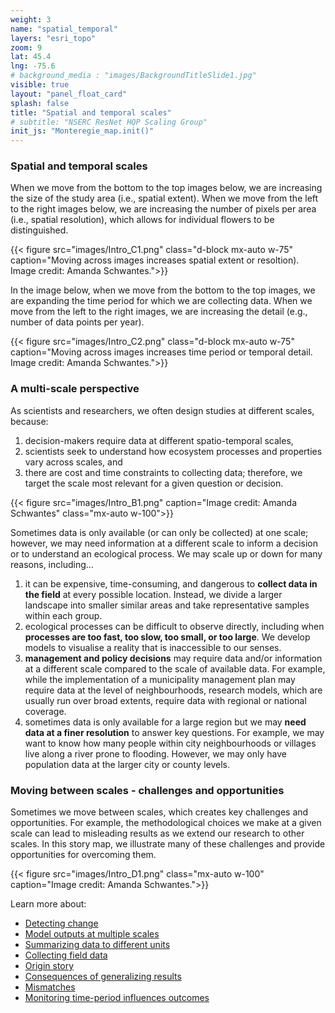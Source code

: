 ```yaml
---
weight: 3
name: "spatial_temporal"
layers: "esri_topo"
zoom: 9
lat: 45.4
lng: -75.6
# background_media : "images/BackgroundTitleSlide1.jpg" 
visible: true
layout: "panel_float_card"
splash: false
title: "Spatial and temporal scales"
# subtitle: "NSERC ResNet HQP Scaling Group"
init_js: "Monteregie_map.init()"
---
```


### Spatial and temporal scales

When we move from the bottom to the top images below, we are increasing the size of the study area (i.e., spatial extent). When we move from the left to the right images below, we are increasing the number of pixels per area (i.e., spatial resolution), which allows for individual flowers to be distinguished.

{{< figure src="images/Intro_C1.png" class="d-block mx-auto w-75" caption="Moving across images increases spatial extent or resoltion). Image credit: Amanda Schwantes.">}}
<!--- Justify middle, no text on sides -->

In the image below, when we move from the bottom to the top images, we are expanding the time period for which we are collecting data. When we move from the left to the right images, we are increasing the detail (e.g., number of data points per year).

{{< figure src="images/Intro_C2.png" class="d-block mx-auto w-75" caption="Moving across images increases time period or temporal detail. Image credit: Amanda Schwantes.">}}
<!--- Justify middle, no text on sides -->


### A multi-scale perspective

As scientists and researchers, we often design studies at different scales, because:

1. decision-makers require data at different spatio-temporal scales,  
2. scientists seek to understand how ecosystem processes and properties vary across scales, and  
3. there are cost and time constraints to collecting data; therefore, we target the scale most relevant for a given question or decision.

<!-- ![fig4](images/Intro_B1.png "Image credit: Amanda Schwantes") -->
<!-- {center="TRUE" width="100%"} -->
{{< figure src="images/Intro_B1.png" caption="Image credit: Amanda Schwantes" class="mx-auto w-100">}}
<!--- Justify middle, no text on sides --->

<!---[Add story map and scatter graphs of the scales at which we work] --->


Sometimes data is only available (or can only be collected) at one scale; however, we may need information at a different scale to inform a decision or to understand an ecological process. We may scale up or down for many reasons, including…

1. it can be expensive, time-consuming, and dangerous to **collect data in the field** at every possible location. Instead, we divide a larger landscape into smaller similar areas and take representative samples within each group.  
2. ecological processes can be difficult to observe directly, including when **processes are too fast, too slow, too small, or too large**. We develop models to visualise a reality that is inaccessible to our senses.  
3. **management and policy decisions** may require data and/or information at a different scale compared to the scale of available data. For example, while the implementation of a municipality management plan may require data at the level of neighbourhoods, research models, which are usually run over broad extents, require data with regional or national coverage.  
4. sometimes data is only available for a large region but we may **need data at a finer resolution** to answer key questions. For example, we may want to know how many people within city neighbourhoods or villages live along a river prone to flooding. However, we may only have population data at the larger city or county levels.


### Moving between scales - challenges and opportunities

Sometimes we move between scales, which creates key challenges and opportunities. For example, the methodological choices we make at a given scale can lead to misleading results as we extend our research to other scales. In this story map, we illustrate many of these challenges and provide opportunities for overcoming them.

<div class="clearfix"></div>

{{< figure src="images/Intro_D1.png" class="mx-auto w-100" caption="Image credit: Amanda Schwantes.">}}

Learn more about:   
- [Detecting change](../challenge_2a/)  
- [Model outputs at multiple scales](../challenge_5/)  
- [Summarizing data to different units](../challenge_2b/)  
- [Collecting field data](../challenge_1/)  
- [Origin story](../challenge_4/)   
- [Consequences of generalizing results](../challenge_2c/)   
- [Mismatches](../challenge_3/)   
- [Monitoring time-period influences outcomes](../challenge_2d/) 



<!-- 
#### To learn more about each challenge, click on the title below:
{.text-center} -->

<!---[Add in finalized list of challenges: Matches what’s described in dropdown menu] --->






